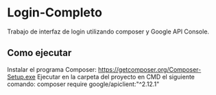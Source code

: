 # Login-Completo

Trabajo de interfaz de login utilizando composer y Google API Console.

## Como ejecutar 

  Instalar el programa Composer: https://getcomposer.org/Composer-Setup.exe
  Ejecutar en la carpeta del proyecto en CMD el siguiente comando: 
    composer require google/apiclient:"^2.12.1"
